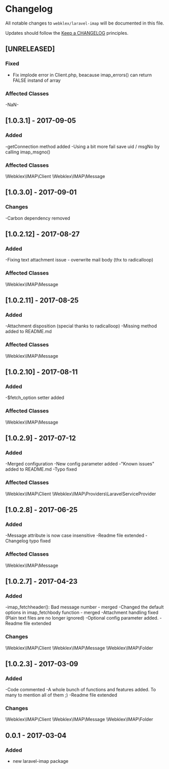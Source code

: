 # Changelog

All notable changes to `webklex/laravel-imap` will be documented in this file.

Updates should follow the [Keep a CHANGELOG](http://keepachangelog.com/) principles.

## [UNRELEASED]

### Fixed
- Fix implode error in Client.php, beacause imap_errors() can return FALSE instand of array

### Affected Classes
-NaN-

## [1.0.3.1] - 2017-09-05
### Added
-getConnection method added
-Using a bit more fail save uid / msgNo by calling imap_msgno()

### Affected Classes
\Webklex\IMAP\Client
\Webklex\IMAP\Message

## [1.0.3.0] - 2017-09-01
### Changes
-Carbon dependency removed

## [1.0.2.12] - 2017-08-27
### Added
-Fixing text attachment issue - overwrite mail body (thx to radicalloop)

### Affected Classes
\Webklex\IMAP\Message

## [1.0.2.11] - 2017-08-25
### Added
-Attachment disposition (special thanks to radicalloop)
-Missing method added to README.md

### Affected Classes
\Webklex\IMAP\Message

## [1.0.2.10] - 2017-08-11
### Added
-$fetch_option setter added

### Affected Classes
\Webklex\IMAP\Message

## [1.0.2.9] - 2017-07-12
### Added
-Merged configuration
-New config parameter added
-"Known issues" added to README.md
-Typo fixed

### Affected Classes
\Webklex\IMAP\Client
\Webklex\IMAP\Providers\LaravelServiceProvider

## [1.0.2.8] - 2017-06-25
### Added
-Message attribute is now case insensitive
-Readme file extended
-Changelog typo fixed

### Affected Classes
\Webklex\IMAP\Message


## [1.0.2.7] - 2017-04-23
### Added
-imap_fetchheader(): Bad message number - merged
-Changed the default options in imap_fetchbody function - merged
-Attachment handling fixed (Plain text files are no longer ignored)
-Optional config parameter added.
-Readme file extended

### Changes 
\Webklex\IMAP\Client
\Webklex\IMAP\Message
\Webklex\IMAP\Folder

## [1.0.2.3] - 2017-03-09
### Added
-Code commented
-A whole bunch of functions and features added. To many to mention all of them ;)
-Readme file extended

### Changes 
\Webklex\IMAP\Client
\Webklex\IMAP\Message
\Webklex\IMAP\Folder

## 0.0.1 - 2017-03-04
### Added
- new laravel-imap package
